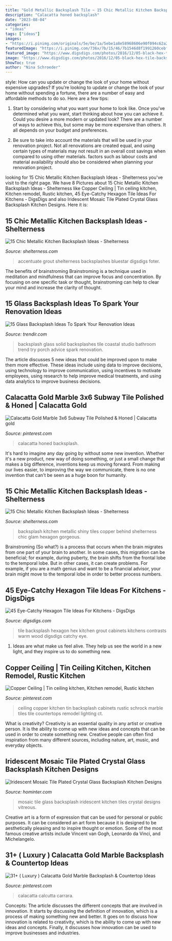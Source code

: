 ```yaml
---
title: "Gold Metallic Backsplash Tile ~ 15 Chic Metallic Kitchen Backsplash Ideas"
description: "Calacatta honed backsplash"
date: "2023-08-04"
categories:
- "ideas"
tags: ["ideas"]
images:
- "https://i.pinimg.com/originals/5e/be/1a/5ebe1a8e58968606e90f094c62a2cc69.jpg"
featuredImage: "https://i.pinimg.com/736x/7b/15/46/7b1546d8f1991260cebf6ce1478a4ee3.jpg"
featured_image: "https://www.digsdigs.com/photos/2016/12/05-black-hex-tile-backsplash-with-white-grout-contrasts-with-warm-wood-cabinets.jpg"
image: "https://www.digsdigs.com/photos/2016/12/05-black-hex-tile-backsplash-with-white-grout-contrasts-with-warm-wood-cabinets.jpg"
ShowToc: true
author: "Nina Schroeder"
---
```



style: How can you update or change the look of your home without expensive upgrades?
If you're looking to update or change the look of your home without spending a fortune, there are a number of easy and affordable methods to do so. Here are a few tips: 
1. Start by considering what you want your home to look like. Once you've determined what you want, start thinking about how you can achieve it. Could you desire a more modern or updated look? There are a number of ways to achieve this, but some may be more expensive than others. It all depends on your budget and preferences. 

2. Be sure to take into account the materials that will be used in your renovation project. Not all renovations are created equal, and using certain types of materials may not result in an overall cost savings when compared to using other materials. factors such as labour costs and material availability should also be considered when planning your renovation project.

	

		
looking for 15 Chic Metallic Kitchen Backsplash Ideas - Shelterness you've visit to the right page. We have 8 Pictures about 15 Chic Metallic Kitchen Backsplash Ideas - Shelterness like Copper Ceiling | Tin ceiling kitchen, Kitchen remodel, Rustic kitchen, 45 Eye-Catchy Hexagon Tile Ideas For Kitchens - DigsDigs and also Iridescent Mosaic Tile Plated Crystal Glass Backsplash Kitchen Designs. Here it is:
		
    
## 15 Chic Metallic Kitchen Backsplash Ideas - Shelterness

<img loading=lazy src="https://i.shelterness.com/2017/08/07-shiny-silver-hex-tile-backsplash-to-accentuate-the-cooker-zone.jpg" onerror="this.onerror=null;this.src='https://tse1.mm.bing.net/th?id=OIP.mWlySPrjngIvnokX5rTtXQHaLH&amp;pid=15.1';" alt="15 Chic Metallic Kitchen Backsplash Ideas - Shelterness">

_Source: shelterness.com_

>accentuate grout shelterness backsplashes bluestar digsdigs foter. 

	

The benefits of brainstroming
Brainstroming is a technique used in meditation and mindfulness that can improve focus and concentration. By focusing on one specific task or thought, brainstroming can help to clear your mind and increase the clarity of thought.

    
## 15 Glass Backsplash Ideas To Spark Your Renovation Ideas

<img loading=lazy src="https://cdn.trendir.com/wp-content/uploads/2017/07/Coastal-Home-Design-Studio-glass-backsplash.jpg" onerror="this.onerror=null;this.src='https://tse2.mm.bing.net/th?id=OIP.xpGuec6BI3wUYfcRsqLxJAHaE8&amp;pid=15.1';" alt="15 Glass Backsplash Ideas To Spark Your Renovation Ideas">

_Source: trendir.com_

>backsplash glass solid backsplashes tile coastal studio bathroom trend try porch advice spark renovation. 

	

The article discusses 5 new ideas that could be improved upon to make them more effective. These ideas include using data to improve decisions, using technology to improve communication, using incentives to motivate employees, using research to help improve medical treatments, and using data analytics to improve business decisions.

    
## Calacatta Gold Marble 3x6 Subway Tile Polished &amp; Honed | Calacatta Gold

<img loading=lazy src="https://i.pinimg.com/736x/7b/15/46/7b1546d8f1991260cebf6ce1478a4ee3.jpg" onerror="this.onerror=null;this.src='https://tse3.mm.bing.net/th?id=OIP.0TPZU82hpYs5V6G1XFzwuQHaJ3&amp;pid=15.1';" alt="Calacatta Gold Marble 3x6 Subway Tile Polished &amp; Honed | Calacatta gold">

_Source: pinterest.com_

>calacatta honed backsplash. 

	

It's hard to imagine any day going by without some new invention. Whether it's a new product, new way of doing something, or just a small change that makes a big difference, inventions keep us moving forward. From making our lives easier, to improving the way we communicate, there is no one invention that can't be seen as a huge boon for humanity.

    
## 15 Chic Metallic Kitchen Backsplash Ideas - Shelterness

<img loading=lazy src="https://i.shelterness.com/2017/08/06-shiny-metallic-backsplash-behind-the-cooker-matches-it-perfectly.jpg" onerror="this.onerror=null;this.src='https://tse3.mm.bing.net/th?id=OIP.ezQQS6dLOGHJavhxwh-a9gHaLV&amp;pid=15.1';" alt="15 Chic Metallic Kitchen Backsplash Ideas - Shelterness">

_Source: shelterness.com_

>backsplash kitchen metallic shiny tiles copper behind shelterness chic glam hexagon gorgeous. 

	

Brainstroming (So what?) is a process that occurs when the brain migrates from one part of your brain to another. In some cases, this migration can be beneficial; for example, during puberty, the brain shifts from the frontal lobe to the temporal lobe. But in other cases, it can create problems. For example, if you are a math genius and want to be a financial advisor, your brain might move to the temporal lobe in order to better process numbers.

    
## 45 Eye-Catchy Hexagon Tile Ideas For Kitchens - DigsDigs

<img loading=lazy src="https://www.digsdigs.com/photos/2016/12/05-black-hex-tile-backsplash-with-white-grout-contrasts-with-warm-wood-cabinets.jpg" onerror="this.onerror=null;this.src='https://tse1.mm.bing.net/th?id=OIP.CKyUBNkhXIpTGY9AGCSRcwAAAA&amp;pid=15.1';" alt="45 Eye-Catchy Hexagon Tile Ideas For Kitchens - DigsDigs">

_Source: digsdigs.com_

>tile backsplash hexagon hex kitchen grout cabinets kitchens contrasts warm wood digsdigs catchy eye. 

	

1. Ideas are what make us feel alive. They help us see the world in a new light, and they inspire us to do something new.

    
## Copper Ceiling | Tin Ceiling Kitchen, Kitchen Remodel, Rustic Kitchen

<img loading=lazy src="https://i.pinimg.com/originals/5e/be/1a/5ebe1a8e58968606e90f094c62a2cc69.jpg" onerror="this.onerror=null;this.src='https://tse1.mm.bing.net/th?id=OIP.b-dzJtBr1n7Chl_X4SoQJAHaJ4&amp;pid=15.1';" alt="Copper Ceiling | Tin ceiling kitchen, Kitchen remodel, Rustic kitchen">

_Source: pinterest.com_

>ceiling copper kitchen tin backsplash cabinets rustic schrock marble tiles tile countertops remodel lighting ct. 

	

What is creativity?
Creativity is an essential quality in any artist or creative person. It is the ability to come up with new ideas and concepts that can be used in order to create something new. Creative people can often find inspiration from many different sources, including nature, art, music, and everyday objects.

    
## Iridescent Mosaic Tile Plated Crystal Glass Backsplash Kitchen Designs

<img loading=lazy src="https://www.hominter.com/image/catalog/mosaic-tiles/vitreous-mosaic-tile-art-design-crystal-glass-backsplash-D1391-1.jpg" onerror="this.onerror=null;this.src='https://tse3.mm.bing.net/th?id=OIP.eqGNJI3hhS3qjGn_UxDTmgHaHa&amp;pid=15.1';" alt="Iridescent Mosaic Tile Plated Crystal Glass Backsplash Kitchen Designs">

_Source: hominter.com_

>mosaic tile glass backsplash iridescent kitchen tiles crystal designs vitreous. 

	

Creative art is a form of expression that can be used for personal or public purposes. It can be considered an art form because it is designed to be aesthetically pleasing and to inspire thought or emotion. Some of the most famous creative artists include Vincent van Gogh, Leonardo da Vinci, and Michelangelo.

    
## 31+ ( Luxury ) Calacatta Gold Marble Backsplash &amp; Countertop Ideas

<img loading=lazy src="https://i.pinimg.com/736x/d2/4e/f9/d24ef9be7c9e56e85bfb06768a43e5f8.jpg" onerror="this.onerror=null;this.src='https://tse2.mm.bing.net/th?id=OIP.efY5_78t9uMkBAijV5i5pgHaLH&amp;pid=15.1';" alt="31+ ( Luxury ) Calacatta Gold Marble Backsplash &amp; Countertop Ideas">

_Source: pinterest.com_

>calacatta calcutta carrara. 

	

Concepts:
The article discusses the different concepts that are involved in innovation. It starts by discussing the definition of innovation, which is a process of making something new and better. It goes on to discuss how innovation is related to creativity, which is the ability to come up with new ideas and concepts. Finally, it discusses how innovation can be used to improve businesses and industries.

